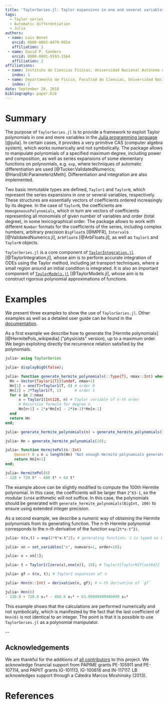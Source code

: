 ```yaml
---
title: 'TaylorSeries.jl: Taylor expansions in one and several variables in Julia'
tags:
  - Taylor series
  - Automatic differentiation
  - Julia
authors:
 - name: Luis Benet
   orcid: 0000-0002-8470-9054
   affiliation: 1
 - name: David P. Sanders
   orcid: 0000-0001-5593-1564
   affiliation: 2
affiliations:
 - name: Instituto de Ciencias Físicas, Universidad Nacional Autónoma de México (UNAM)
   index: 1
 - name: Departamento de Física, Facultad de Ciencias, Universidad Nacional Autónoma de México (UNAM)
   index: 2
date: September 20, 2018
bibliography: paper.bib
---
```


# Summary

The purpose of `TaylorSeries.jl` is to provide a framework to exploit
Taylor polynomials in one and more variables
in the [Julia programming language](https://julialang.org) [@julia]. In
certain cases, it provides a very primitive CAS (computer algebra system),
which works numerically and not symbolically.
The package allows to manipulate polynomials of a specified maximum
degree, including power and composition, as well as series expansions
of some elementary functions on polynomials, e.g. `exp`,
where techniques of automatic differentiation are used
[@Tucker:ValidatedNumerics; @HaroEtAl:ParameterizMeth]. Differentiation and
integration are also implemented.

Two basic immutable types are defined, `Taylor1` and `TaylorN`,
which represent the series expansions in one or several variables,
respectively. These structures are essentially vectors of coefficients
ordered increasingly by its degree. In the case of `TaylorN`, the
coefficients are `HomogeneousPolynomials`, which in turn are vectors
of coefficients representing all monomials of given number of variables
and order (total degree), in some lexicographical order.
The package allows to work with different `Number` formats
for the coefficients of the series, including complex numbers,
arbitrary precision `BigFloat`s [@MPFR],
`Interval`s [@ValidatedNumerics.jl], `ArbFloat`s [@ArbFloats.jl],
as well as `Taylor1` and `TaylorN` objects.

`TaylorSeries.jl` is a core component of
[`TaylorIntegration.jl`](https://github.com/PerezHz/TaylorIntegration.jl)
[@TaylorIntegration.jl], whose aim is to perform accurate integration
of ODEs using the Taylor method, including jet transport techniques,
where a small region around an initial condition is integrated.
It is also an important component of
[`TaylorModels.jl`](https://github.com/JuliaIntervals/TaylorModels.jl)
[@TaylorModels.jl], whose aim is to construct rigorous polynomial
approximations of functions.

# Examples

We present three examples to show the use of `TaylorSeries.jl`. Other
examples as well as a detailed user guide can be found in the
[documentation](http://www.juliadiff.org/TaylorSeries.jl/stable/).

As a first example we describe how to generate the [Hermite polynomials][@HermitePols_wikipedia]
("physicists" version), up to a maximum order. We begin exploiting directly
the recurrence relation satisfied by the polynomials.

```julia
julia> using TaylorSeries

julia> displayBigO(false);

julia> function generate_hermite_polynomials(::Type{T}, nmax::Int) where {T<:Integer}
  Hn = Vector{Taylor1{T}}(undef, nmax+1)
  Hn[1] = one(T)+Taylor1(T, 0) # order 0
  Hn[2] = 2*Taylor1(T, 1)      # order 1
  for n in 2:nmax
      x = Taylor1(Int128, n) # Taylor variable of n-th order
      # Recursion formula for degree n
      Hn[n+1] = 2*x*Hn[n] - 2*(n-1)*Hn[n-1]
  end
  return Hn
end;

julia> generate_hermite_polynomials(n) = generate_hermite_polynomials(Int, n);

julia> Hn = generate_hermite_polynomials(10);

julia> function HermitePol(n::Int)
    @assert 0 ≤ n ≤ length(Hn) "Not enough Hermite polynomials generated"
    return Hn[n+1]
end;

julia> HermitePol(6)
- 120 + 720 t² - 480 t⁴ + 64 t⁶

```

The example above can be slightly modified to compute the 100th Hermite polynomial.
In this case, the coefficients will be larger than `2^63-1`, so the modular
`Int64` arithmetic will not suffice. In this case, the polynomials should
be generated with `generate_hermite_polynomials(BigInt, 100)` to ensure
using extended integer precision.

As a second example, we describe a *numeric* way of obtaining the
Hermite polynomials from its generating function. The n-th Hermite polynomial
corresponds to the n-th derivative of the function `exp(2t*x-t^2)`.

```julia
julia> 𝒢(x,t) = exp(2*t*x-t^2); # generating function; 𝒢 is typed as \scrG<TAB>

julia> xn = set_variables("x", numvars=1, order=10);

julia> x = xn[1];

julia> t = Taylor1([zero(x),one(x)], 10); # Taylor1{TaylorN{Float64}}

julia> gf = 𝒢(x, t); # Taylor1 expansion of 𝒢

julia> Hnn(n::Int) = derivative(n, gf); # n-th derivative of `gf`

julia> Hnn(6)
- 120.0 + 720.0 x₁² - 480.0 x₁⁴ + 63.99999999999999 x₁⁶
```

This example shows that the calculations are performed numerically and not
symbolically, which is manifested by the fact that the last coefficient of `Hnn(6)` is not identical to an integer. The point is that it is possible
to use `TaylorSeries.jl` as a polynomial manipulator.

--
## Acknowledgements

We are thankful for the additions of
[all contributors](https://github.com/JuliaDiff/TaylorSeries.jl/graphs/contributors)
to this project. We acknowledge financial support from PAPIME grants
PE-105911 and PE-107114, and PAPIIT grants IG-101113, IG-100616
and IN-117117. LB acknowledges support through a Cátedra Marcos Moshinsky (2013).

# References
